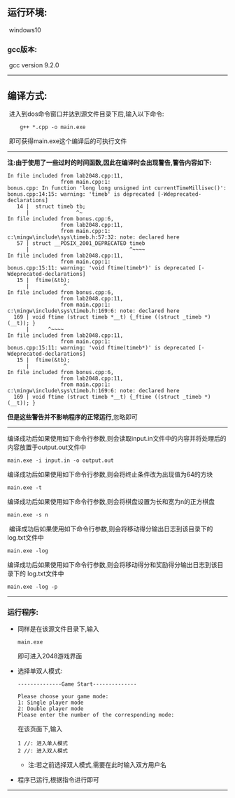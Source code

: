## 运行环境:

​	 windows10

### **gcc版本:**

​	gcc version 9.2.0

---

## 编译方式:

​	进入到dos命令窗口并达到源文件目录下后,输入以下命令:

```dos窗口
  	g++ *.cpp -o main.exe
```

​	即可获得main.exe这个编译后的可执行文件

---

**注:由于使用了一些过时的时间函数,因此在编译时会出现警告,警告内容如下:**

```
In file included from lab2048.cpp:11,
                 from main.cpp:1:
bonus.cpp: In function 'long long unsigned int currentTimeMillisec()':
bonus.cpp:14:15: warning: 'timeb' is deprecated [-Wdeprecated-declarations]
   14 |  struct timeb tb;
      |               ^~
In file included from bonus.cpp:6,
                 from lab2048.cpp:11,
                 from main.cpp:1:
c:\mingw\include\sys\timeb.h:57:32: note: declared here
   57 | struct __POSIX_2001_DEPRECATED timeb
      |                                ^~~~~
In file included from lab2048.cpp:11,
                 from main.cpp:1:
bonus.cpp:15:11: warning: 'void ftime(timeb*)' is deprecated [-Wdeprecated-declarations]
   15 |  ftime(&tb);
      |           ^
In file included from bonus.cpp:6,
                 from lab2048.cpp:11,
                 from main.cpp:1:
c:\mingw\include\sys\timeb.h:169:6: note: declared here
  169 | void ftime (struct timeb *__t) {_ftime ((struct _timeb *)(__t)); }
      |      ^~~~~
In file included from lab2048.cpp:11,
                 from main.cpp:1:
bonus.cpp:15:11: warning: 'void ftime(timeb*)' is deprecated [-Wdeprecated-declarations]
   15 |  ftime(&tb);
      |           ^
In file included from bonus.cpp:6,
                 from lab2048.cpp:11,
                 from main.cpp:1:
c:\mingw\include\sys\timeb.h:169:6: note: declared here
  169 | void ftime (struct timeb *__t) {_ftime ((struct _timeb *)(__t)); }
```

**但是这些警告并不影响程序的正常运行**,忽略即可

---

​	编译成功后如果使用如下命令行参数,则会读取input.in文件中的内容并将处理后的内容放置于output.out文件中

```
main.exe -i input.in -o output.out
```

​	编译成功后如果使用如下命令行参数,则会将终止条件改为出现值为64的方块

```
main.exe -t
```

​	编译成功后如果使用如下命令行参数,则会将棋盘设置为长和宽为n的正方棋盘

```
main.exe -s n
```

​	编译成功后如果使用如下命令行参数,则会将移动得分输出日志到该目录下的 log.txt文件中

```
main.exe -log
```

​	编译成功后如果使用如下命令行参数,则会将移动得分和奖励得分输出日志到该目录下的 log.txt文件中

```
main.exe -log -p
```

---

### 运行程序:

 - 同样是在该源文件目录下,输入

   ```
   main.exe
   ```

   即可进入2048游戏界面

- 选择单双人模式:

  ```
  --------------Game Start--------------
  
  Please choose your game mode:
  1: Single player mode
  2: Double player mode
  Please enter the number of the corresponding mode:
  ```

  在该页面下,输入

  ```
  1 //: 进入单人模式
  2 //: 进入双人模式
  ```

  - 注:若之前选择双人模式,需要在此时输入双方用户名

- 程序已运行,根据指令进行即可

---

